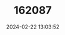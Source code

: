 ---
title: "162087"
category: "Helianthemum bystropogophyllum"
draft: false
date: 2024-02-22 13:03:52
languages:
  Spanish; Castilian: ["Turmero Peludo", "Jarilla Peluda"]
---
